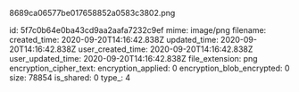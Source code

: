 8689ca06577be017658852a0583c3802.png

id: 5f7c0b64e0ba43cd9aa2aafa7232c9ef
mime: image/png
filename: 
created_time: 2020-09-20T14:16:42.838Z
updated_time: 2020-09-20T14:16:42.838Z
user_created_time: 2020-09-20T14:16:42.838Z
user_updated_time: 2020-09-20T14:16:42.838Z
file_extension: png
encryption_cipher_text: 
encryption_applied: 0
encryption_blob_encrypted: 0
size: 78854
is_shared: 0
type_: 4
